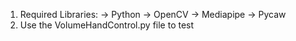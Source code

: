 1. Required Libraries:
-> Python
-> OpenCV
-> Mediapipe
-> Pycaw
2. Use the VolumeHandControl.py file to test

